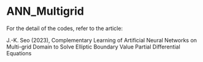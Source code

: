 # ANN_Multigrid

For the detail of the codes, refer to the article:

J.-K. Seo (2023), Complementary Learning of Artificial Neural Networks on
Multi-grid Domain to Solve Elliptic Boundary Value Partial
Differential Equations
